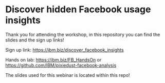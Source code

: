 # Discover hidden Facebook usage insights

Thank you for attending the workshop, in this repository you can find the slides and the sign up links!

Sign up link: https://ibm.biz/discover_facebook_insights

Hands on lab: https://ibm.biz/FB_HandsOn or https://github.com/IBM/pixiedust-facebook-analysis

The slides used for this webinar is located within this repo!
